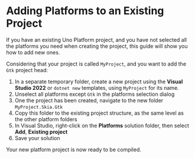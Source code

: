 # Adding Platforms to an Existing Project

If you have an existing Uno Platform project, and you have not selected all the platforms you need when creating the project, this guide will show you how to add new ones.

Considering that your project is called `MyProject`, and you want to add the `Gtk` project head:
1. In a separate temporary folder, create a new project using the **Visual Studio 2022** or `dotnet new` templates, using `MyProject` for its name.
1. Unselect all platforms except `Gtk` in the platforms selection dialog
1. One the project has been created, navigate to the new folder `MyProject.Skia.Gtk`
1. Copy this folder to the existing project structure, as the same level as the other platform folders
1. In Visual Studio, right-click on the **Platforms** solution folder, then select **Add**, **Existing project**
1. Save your solution

Your new platform project is now ready to be compiled.
